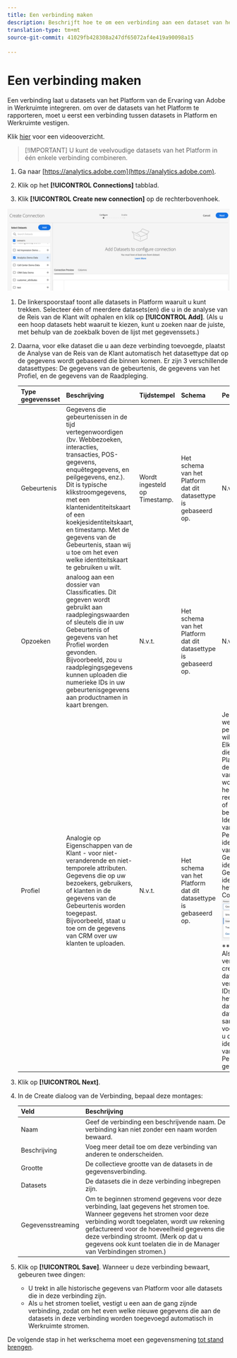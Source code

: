 ```yaml
---
title: Een verbinding maken
description: Beschrijft hoe te om een verbinding aan een dataset van het Platform in de Analyse van de Reis van de Klant tot stand te brengen.
translation-type: tm+mt
source-git-commit: 41029fb428308a247df65072af4e419a90098a15

---
```



# Een verbinding maken

Een verbinding laat u datasets van het Platform van de Ervaring van Adobe in Werkruimte integreren. om over de datasets van het Platform te rapporteren, moet u eerst een verbinding tussen datasets in Platform en Werkruimte vestigen.

Klik [hier](https://docs.adobe.com/content/help/en/platform-learn/tutorials/cja/connecting-customer-journey-analytics-to-data-sources-in-platform.html) voor een videooverzicht.

>[!IMPORTANT] U kunt de veelvoudige datasets van het Platform in één enkele verbinding combineren.

1. Ga naar [https://analytics.adobe.com](https://analytics.adobe.com).

1. Klik op het **[!UICONTROL Connections]** tabblad.

1. Klik **[!UICONTROL Create new connection]** op de rechterbovenhoek.

![Verbinding maken](assets/create-connection.png)

1. De linkerspoorstaaf toont alle datasets in Platform waaruit u kunt trekken. Selecteer één of meerdere datasets(en) die u in de analyse van de Reis van de Klant wilt ophalen en klik op **[!UICONTROL Add]**. (Als u een hoop datasets hebt waaruit te kiezen, kunt u zoeken naar de juiste, met behulp van de zoekbalk boven de lijst met gegevenssets.)

1. Daarna, voor elke dataset die u aan deze verbinding toevoegde, plaatst de Analyse van de Reis van de Klant automatisch het datasettype dat op de gegevens wordt gebaseerd die binnen komen. Er zijn 3 verschillende datasettypes: De gegevens van de gebeurtenis, de gegevens van het Profiel, en de gegevens van de Raadpleging.

   | Type gegevensset | Beschrijving | Tijdstempel | Schema | Persoon-id |
   |---|---|---|---|---|
   | Gebeurtenis | Gegevens die gebeurtenissen in de tijd vertegenwoordigen (bv. Webbezoeken, interacties, transacties, POS-gegevens, enquêtegegevens, en peilgegevens, enz.). Dit is typische klikstroomgegevens, met een klantenidentiteitskaart of een koekjesidentiteitskaart, en timestamp. Met de gegevens van de Gebeurtenis, staan wij u toe om het even welke identiteitskaart te gebruiken u wilt. | Wordt ingesteld op Timestamp. | Het schema van het Platform dat dit datasettype is gebaseerd op. | N.v.t. |
   | Opzoeken | analoog aan een dossier van Classificaties. Dit gegeven wordt gebruikt aan raadplegingswaarden of sleutels die in uw Gebeurtenis of gegevens van het Profiel worden gevonden. Bijvoorbeeld, zou u raadplegingsgegevens kunnen uploaden die numerieke IDs in uw gebeurtenisgegevens aan productnamen in kaart brengen. | N.v.t. | Het schema van het Platform dat dit datasettype is gebaseerd op. | N.v.t. |
   | Profiel | Analogie op Eigenschappen van de Klant - voor niet-veranderende en niet-temporele attributen. Gegevens die op uw bezoekers, gebruikers, of klanten in de gegevens van de Gebeurtenis worden toegepast. Bijvoorbeeld, staat u toe om de gegevens van CRM over uw klanten te uploaden. | N.v.t. | Het schema van het Platform dat dit datasettype is gebaseerd op. | Je kunt kiezen welke persoon-ID je wilt opnemen. Elke dataset die in het Platform van de Ervaring van Adobe wordt bepaald heeft zijn eigen reeks van één of meerdere bepaalde Identiteitskaart van de Persoon, zoals identiteitskaart van het Koekje, Geplaatste identiteitskaart, Gebruiker - identiteitskaart, het Volgen Code, enz.<br>![Persoon](assets/person-id.png)**IDNote **: Als u een verbinding creeert die datasets met verschillende IDs omvat, zal het melden op dat wijzen. Om datasets echt samen te voegen, moet u de zelfde identiteitskaart van de Persoon gebruiken. |

1. Klik op **[!UICONTROL Next]**.

1. In de Create dialoog van de Verbinding, bepaal deze montages:

   | Veld | Beschrijving |
   |---|---|
   | Naam | Geef de verbinding een beschrijvende naam. De verbinding kan niet zonder een naam worden bewaard. |
   | Beschrijving | Voeg meer detail toe om deze verbinding van anderen te onderscheiden. |
   | Grootte | De collectieve grootte van de datasets in de gegevensverbinding. |
   | Datasets | De datasets die in deze verbinding inbegrepen zijn. |
   | Gegevensstreaming | Om te beginnen stromend gegevens voor deze verbinding, laat gegevens het stromen toe. Wanneer gegevens het stromen voor deze verbinding wordt toegelaten, wordt uw rekening gefactureerd voor de hoeveelheid gegevens die deze verbinding stroomt. (Merk op dat u gegevens ook kunt toelaten die in de Manager van Verbindingen stromen.) |

1. Klik op **[!UICONTROL Save]**. Wanneer u deze verbinding bewaart, gebeuren twee dingen:

   * U trekt in alle historische gegevens van Platform voor alle datasets die in deze verbinding zijn.
   * Als u het stromen toeliet, vestigt u een aan de gang zijnde verbinding, zodat om het even welke nieuwe gegevens die aan de datasets in deze verbinding worden toegevoegd automatisch in Werkruimte stromen.

De volgende stap in het werkschema moet een gegevensmening [tot stand brengen](/help/data-views/create-dataview.md).
